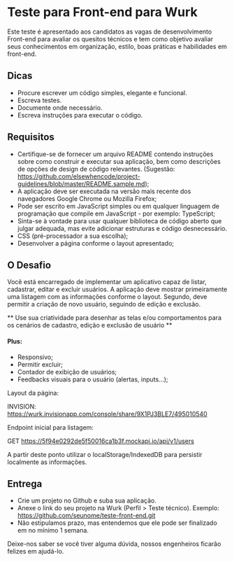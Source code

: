 # Teste para Front-end para Wurk
Este teste é apresentado aos candidatos as vagas de desenvolvimento Front-end para avaliar os quesitos técnicos e tem como objetivo avaliar seus conhecimentos em organização, estilo, boas práticas e habilidades em front-end.

## Dicas
- Procure escrever um código simples, elegante e funcional. 
- Escreva testes.
- Documente onde necessário.
- Escreva instruções para executar o código.

## Requisitos
- Certifique-se de fornecer um arquivo README contendo instruções sobre como construir e executar sua aplicação, bem como descrições de opções de design de código relevantes. (Sugestão: https://github.com/elsewhencode/project-guidelines/blob/master/README.sample.md);
- A aplicação deve ser executada na versão mais recente dos navegadores Google Chrome ou Mozilla Firefox;
- Pode ser escrito em JavaScript simples ou em qualquer linguagem de programação que compile em JavaScript - por exemplo: TypeScript;
- Sinta-se à vontade para usar qualquer biblioteca de código aberto que julgar adequada, mas evite adicionar estruturas e código desnecessário.
- CSS (pré-processador a sua escolha);
- Desenvolver a página conforme o layout apresentado;

## O Desafio
Você está encarregado de implementar um aplicativo capaz de listar, cadastrar, editar e excluir usuários.
A aplicação deve mostrar primeiramente uma listagem com as informações conforme o layout. Segundo, deve permitir a criação de novo usuário, seguindo de edição e exclusão.

** Use sua criatividade para desenhar as telas e/ou comportamentos para os cenários de cadastro, edição e exclusão de usuário **

#### Plus: 
- Responsivo;
- Permitir excluir;
- Contador de exibição de usuários;
- Feedbacks visuais para o usuário (alertas, inputs...);

Layout da página:

INVISION: https://wurk.invisionapp.com/console/share/9X1PJ3BLE7/495010540

Endpoint inicial para listagem:

GET https://5f94e0292de5f50016ca1b3f.mockapi.io/api/v1/users

A partir deste ponto utilizar o localStorage/IndexedDB para persistir localmente as informações.

## Entrega
- Crie um projeto no Github e suba sua aplicação.
- Anexe o link do seu projeto na Wurk (Perfil > Teste técnico). Exemplo: https://github.com/seunome/teste-front-end.git
- Não estipulamos prazo, mas entendemos que ele pode ser finalizado em no mínimo 1 semana.

Deixe-nos saber se você tiver alguma dúvida, nossos engenheiros ficarão felizes em ajudá-lo.
